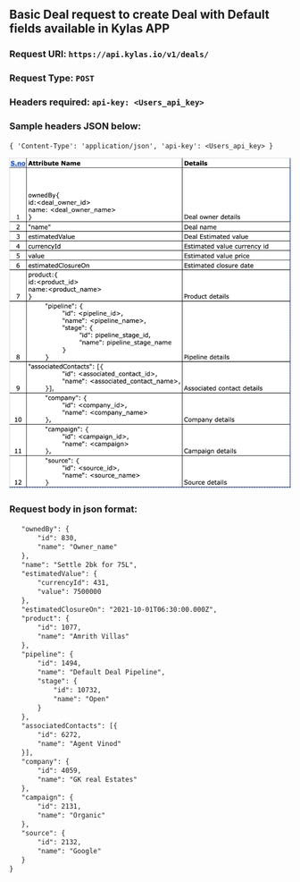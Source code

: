 ## Basic Deal request to create Deal with Default fields available in Kylas APP

### Request URl: `https://api.kylas.io/v1/deals/`
### Request Type: `POST`
### Headers required: `api-key: <Users_api_key>`

### Sample headers JSON below:

`{
	'Content-Type': 'application/json',
	'api-key': <Users_api_key>
}`

![Attribute details](./attributes.png)

### Request body in json format:

 ```{
	"ownedBy": {
		"id": 830,
		"name": "Owner_name"
	},
	"name": "Settle 2bk for 75L",
	"estimatedValue": {
		"currencyId": 431,
		"value": 7500000
	},
	"estimatedClosureOn": "2021-10-01T06:30:00.000Z",
	"product": {
		"id": 1077,
		"name": "Amrith Villas"
	},
	"pipeline": {
		"id": 1494,
		"name": "Default Deal Pipeline",
		"stage": {
			"id": 10732,
			"name": "Open"
		}
	},
	"associatedContacts": [{
		"id": 6272,
		"name": "Agent Vinod"
	}],
	"company": {
		"id": 4059,
		"name": "GK real Estates"
	},
	"campaign": {
		"id": 2131,
		"name": "Organic"
	},
	"source": {
		"id": 2132,
		"name": "Google"
	}	
}
